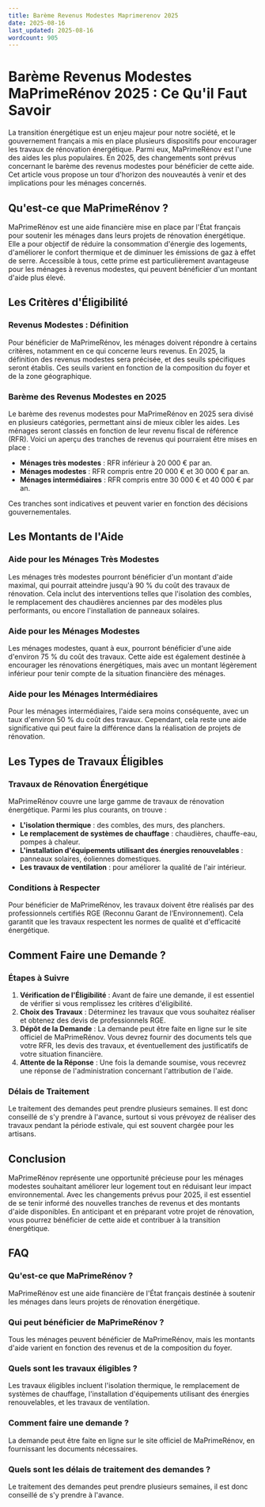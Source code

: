 ```yaml
---
title: Barème Revenus Modestes Maprimerenov 2025
date: 2025-08-16
last_updated: 2025-08-16
wordcount: 905
---
```


# Barème Revenus Modestes MaPrimeRénov 2025 : Ce Qu'il Faut Savoir

La transition énergétique est un enjeu majeur pour notre société, et le gouvernement français a mis en place plusieurs dispositifs pour encourager les travaux de rénovation énergétique. Parmi eux, MaPrimeRénov est l'une des aides les plus populaires. En 2025, des changements sont prévus concernant le barème des revenus modestes pour bénéficier de cette aide. Cet article vous propose un tour d'horizon des nouveautés à venir et des implications pour les ménages concernés.

## Qu'est-ce que MaPrimeRénov ?

MaPrimeRénov est une aide financière mise en place par l'État français pour soutenir les ménages dans leurs projets de rénovation énergétique. Elle a pour objectif de réduire la consommation d'énergie des logements, d'améliorer le confort thermique et de diminuer les émissions de gaz à effet de serre. Accessible à tous, cette prime est particulièrement avantageuse pour les ménages à revenus modestes, qui peuvent bénéficier d'un montant d'aide plus élevé.

## Les Critères d'Éligibilité

### Revenus Modestes : Définition

Pour bénéficier de MaPrimeRénov, les ménages doivent répondre à certains critères, notamment en ce qui concerne leurs revenus. En 2025, la définition des revenus modestes sera précisée, et des seuils spécifiques seront établis. Ces seuils varient en fonction de la composition du foyer et de la zone géographique.

### Barème des Revenus Modestes en 2025

Le barème des revenus modestes pour MaPrimeRénov en 2025 sera divisé en plusieurs catégories, permettant ainsi de mieux cibler les aides. Les ménages seront classés en fonction de leur revenu fiscal de référence (RFR). Voici un aperçu des tranches de revenus qui pourraient être mises en place :

- **Ménages très modestes** : RFR inférieur à 20 000 € par an.
- **Ménages modestes** : RFR compris entre 20 000 € et 30 000 € par an.
- **Ménages intermédiaires** : RFR compris entre 30 000 € et 40 000 € par an.

Ces tranches sont indicatives et peuvent varier en fonction des décisions gouvernementales.

## Les Montants de l'Aide

### Aide pour les Ménages Très Modestes

Les ménages très modestes pourront bénéficier d'un montant d'aide maximal, qui pourrait atteindre jusqu'à 90 % du coût des travaux de rénovation. Cela inclut des interventions telles que l'isolation des combles, le remplacement des chaudières anciennes par des modèles plus performants, ou encore l'installation de panneaux solaires.

### Aide pour les Ménages Modestes

Les ménages modestes, quant à eux, pourront bénéficier d'une aide d'environ 75 % du coût des travaux. Cette aide est également destinée à encourager les rénovations énergétiques, mais avec un montant légèrement inférieur pour tenir compte de la situation financière des ménages.

### Aide pour les Ménages Intermédiaires

Pour les ménages intermédiaires, l'aide sera moins conséquente, avec un taux d'environ 50 % du coût des travaux. Cependant, cela reste une aide significative qui peut faire la différence dans la réalisation de projets de rénovation.

## Les Types de Travaux Éligibles

### Travaux de Rénovation Énergétique

MaPrimeRénov couvre une large gamme de travaux de rénovation énergétique. Parmi les plus courants, on trouve :

- **L'isolation thermique** : des combles, des murs, des planchers.
- **Le remplacement de systèmes de chauffage** : chaudières, chauffe-eau, pompes à chaleur.
- **L'installation d'équipements utilisant des énergies renouvelables** : panneaux solaires, éoliennes domestiques.
- **Les travaux de ventilation** : pour améliorer la qualité de l'air intérieur.

### Conditions à Respecter

Pour bénéficier de MaPrimeRénov, les travaux doivent être réalisés par des professionnels certifiés RGE (Reconnu Garant de l’Environnement). Cela garantit que les travaux respectent les normes de qualité et d'efficacité énergétique.

## Comment Faire une Demande ?

### Étapes à Suivre

1. **Vérification de l'Éligibilité** : Avant de faire une demande, il est essentiel de vérifier si vous remplissez les critères d'éligibilité.
2. **Choix des Travaux** : Déterminez les travaux que vous souhaitez réaliser et obtenez des devis de professionnels RGE.
3. **Dépôt de la Demande** : La demande peut être faite en ligne sur le site officiel de MaPrimeRénov. Vous devrez fournir des documents tels que votre RFR, les devis des travaux, et éventuellement des justificatifs de votre situation financière.
4. **Attente de la Réponse** : Une fois la demande soumise, vous recevrez une réponse de l'administration concernant l'attribution de l'aide.

### Délais de Traitement

Le traitement des demandes peut prendre plusieurs semaines. Il est donc conseillé de s'y prendre à l'avance, surtout si vous prévoyez de réaliser des travaux pendant la période estivale, qui est souvent chargée pour les artisans.

## Conclusion

MaPrimeRénov représente une opportunité précieuse pour les ménages modestes souhaitant améliorer leur logement tout en réduisant leur impact environnemental. Avec les changements prévus pour 2025, il est essentiel de se tenir informé des nouvelles tranches de revenus et des montants d'aide disponibles. En anticipant et en préparant votre projet de rénovation, vous pourrez bénéficier de cette aide et contribuer à la transition énergétique.

## FAQ

### Qu'est-ce que MaPrimeRénov ?

MaPrimeRénov est une aide financière de l'État français destinée à soutenir les ménages dans leurs projets de rénovation énergétique.

### Qui peut bénéficier de MaPrimeRénov ?

Tous les ménages peuvent bénéficier de MaPrimeRénov, mais les montants d'aide varient en fonction des revenus et de la composition du foyer.

### Quels sont les travaux éligibles ?

Les travaux éligibles incluent l'isolation thermique, le remplacement de systèmes de chauffage, l'installation d'équipements utilisant des énergies renouvelables, et les travaux de ventilation.

### Comment faire une demande ?

La demande peut être faite en ligne sur le site officiel de MaPrimeRénov, en fournissant les documents nécessaires.

### Quels sont les délais de traitement des demandes ?

Le traitement des demandes peut prendre plusieurs semaines, il est donc conseillé de s'y prendre à l'avance.